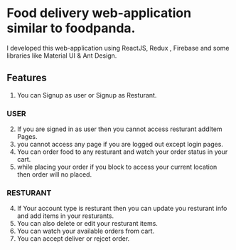 # Food delivery web-application similar to foodpanda.
I developed this web-application using ReactJS, Redux , Firebase and some libraries like Material UI & Ant Design.

## Features

1) You can Signup as user or Signup as Resturant.

### USER
2) If you are signed in as user then you cannot access resturant addItem Pages.
3) you cannot access any page if you are logged out except login pages.
4) You can order food to any resturant and watch your order status in your cart.
5) while placing your order if you block to access your current location then order will no placed.


### RESTURANT
4) If Your account type is resturant then you can update you resturant info and add items in your resturants.
5) You can also delete or edit your resturant items.
6) You can watch your available orders from cart.
5) You can accept deliver or rejcet order.